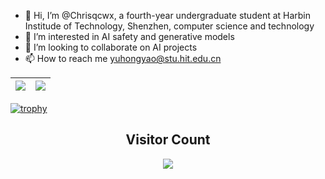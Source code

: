

<!--
**Chrisqcwx/Chrisqcwx** is a ✨ _special_ ✨ repository because its `README.md` (this file) appears on your GitHub profile.

Here are some ideas to get you started:

- 🔭 I’m currently working on ...
- 🌱 I’m currently learning ...
- 👯 I’m looking to collaborate on ...
- 🤔 I’m looking for help with ...
- 💬 Ask me about ...
- 📫 How to reach me: ...
- 😄 Pronouns: ...
- ⚡ Fun fact: ...
-->

- 👋 Hi, I’m @Chrisqcwx, a fourth-year undergraduate student at Harbin Institude of Technology, Shenzhen, computer science and technology
- 👀 I’m interested in AI safety and generative models
- 💞️ I’m looking to collaborate on AI projects
- 📫 How to reach me yuhongyao@stu.hit.edu.cn

| <img align="center" src="https://github-readme-stats.vercel.app/api?username=Chrisqcwx&show_icons=true&hide_border=true" /> | <img align="center" src="https://github-readme-streak-stats.herokuapp.com?user=Chrisqcwx&hide_border=true&date_format=M%20j%5B%2C%20Y%5D&ring=7EDDCF&fire=7EDDCF" /> |
| ------------------------------------------------------------ | ------------------------------------------------------------ |

[![trophy](https://github-profile-trophy.vercel.app/?username=Chrisqcwx&column=7)](https://github.com/Chrisqcwx)

## <center> Visitor Count
<p align="center"> 
  <img src="https://profile-counter.glitch.me/Chrisqcwx/count.svg" />
</p>
